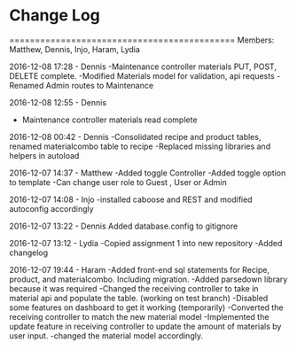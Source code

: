 # Change Log 

============================================
Members: Matthew, Dennis, Injo, Haram, Lydia

2016-12-08 17:28 - Dennis
-Maintenance controller materials PUT, POST, DELETE complete.
-Modified Materials model for validation, api requests
-Renamed Admin routes to Maintenance 

2016-12-08 12:55 - Dennis
- Maintenance controller materials read complete

2016-12-08 00:42 - Dennis
-Consolidated recipe and product tables, renamed materialcombo table to recipe
-Replaced missing libraries and helpers in autoload

2016-12-07 14:37 - Matthew
-Added toggle Controller
-Added toggle option to template
-Can change user role to Guest , User or Admin

2016-12-07 14:08 - Injo
-installed caboose and REST and modified autoconfig accordingly

2016-12-07 13:22 - Dennis
Added database.config to gitignore

2016-12-07 13:12 - Lydia
-Copied assignment 1 into new repository
-Added changelog

2016-12-07 19:44 - Haram
-Added front-end sql statements for Recipe, product, and materialcombo. Including migration.
-Added parsedown library because it was required
-Changed the receiving controller to take in material api and populate the table. (working on test branch)
-Disabled some features on dashboard to get it working (temporarily)
-Converted the receiving controller to match the new material model
-Implemented the update feature in receiving controller to update the amount of materials by user input.
-changed the material model accordingly.